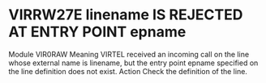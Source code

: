 # VIRRW27E linename IS REJECTED AT ENTRY POINT epname
Module
    VIR0RAW
Meaning
    VIRTEL received an incoming call on the line whose external name is linename, but the entry point epname specified on the line definition does not exist.
Action
    Check the definition of the line.
